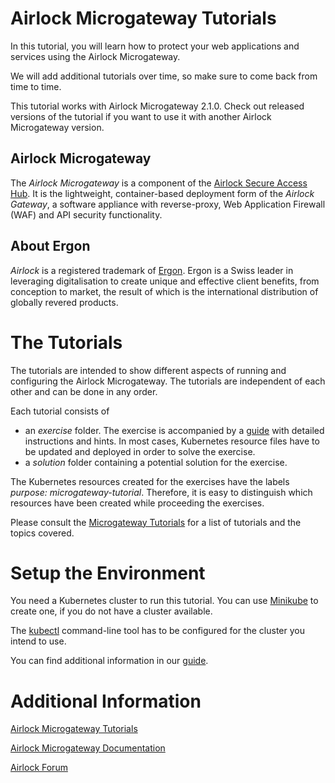# Airlock Microgateway Tutorials
In this tutorial, you will learn how to protect your web applications and services using the Airlock Microgateway.

We will add additional tutorials over time, so make sure to come back from time to time.

This tutorial works with Airlock Microgateway 2.1.0. Check out released versions of the tutorial if you want to use it with another Airlock Microgateway version.

## Airlock Microgateway
The *Airlock Microgateway* is a component of the [Airlock Secure Access Hub].
It is the lightweight, container-based deployment form of the *Airlock Gateway*, a software appliance with reverse-proxy, Web Application Firewall (WAF) and API security functionality.


## About Ergon
*Airlock* is a registered trademark of [Ergon]. Ergon is a Swiss leader in leveraging digitalisation to create unique and effective client benefits, from conception to market, the result of which is the international distribution of globally revered products.

# The Tutorials
The tutorials are intended to show different aspects of running and configuring the Airlock Microgateway. The tutorials are independent of each other and can be done in any order.

Each tutorial consists of
- an *exercise* folder. The exercise is accompanied by a [guide][Microgateway Tutorials] with detailed instructions and hints. In most cases, Kubernetes resource files have to be updated and deployed in order to solve the exercise.
- a *solution* folder containing a potential solution for the exercise.

The Kubernetes resources created for the exercises have the labels *purpose: microgateway-tutorial*. Therefore, it is easy to distinguish which resources have been created while proceeding the exercises.

Please consult the [Microgateway Tutorials] for a list of tutorials and the topics covered.

# Setup the Environment
You need a Kubernetes cluster to run this tutorial. You can use [Minikube][Minikube start] to create one, if you do not have a cluster available.

The [kubectl][Kubectl] command-line tool has to be configured for the cluster you intend to use.

You can find additional information in our [guide][Microgateway Tutorials].

# Additional Information
[Airlock Microgateway Tutorials][Microgateway Tutorials]

[Airlock Microgateway Documentation][Microgateway Documentation]

[Airlock Forum][Airlock Forum]



[Airlock Secure Access Hub]: https://www.airlock.com/

[Ergon]: https://www.ergon.ch/

[Airlock Forum]: https://forum.airlock.com

[Microgateway Documentation]: https://docs.airlock.com/microgateway/latest/

[Microgateway Tutorials]: https://docs.airlock.com/microgateway/latest/#data/tutorials.html

[Minikube start]: https://minikube.sigs.k8s.io/docs/start/

[Kubectl]: https://kubernetes.io//docs/tasks/tools/